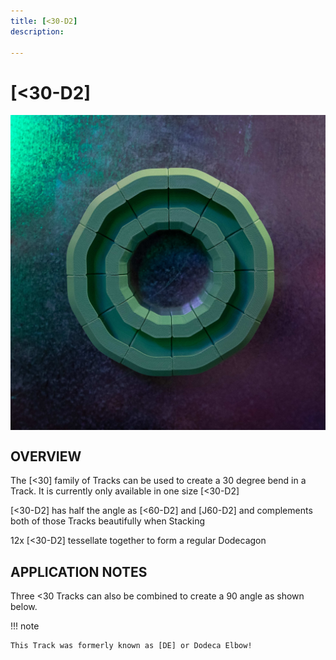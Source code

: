 ```yaml
---
title: [<30-D2]
description: 

---
```


# **[<30-D2]**

<img src="/img/TRACKS/stx-30-D2.jpg" style="display: block; margin: auto;">


## OVERVIEW

The [<30] family of Tracks can be used to create a 30 degree bend in a Track. It is currently only available in one size [<30-D2]

[<30-D2] has half the angle as [<60-D2] and [J60-D2] and complements both of those Tracks beautifully when Stacking  

12x [<30-D2] tessellate together to form a regular Dodecagon

## APPLICATION NOTES

Three <30 Tracks can also be combined to create a 90 angle as shown below.

!!! note 

	This Track was formerly known as [DE] or Dodeca Elbow!